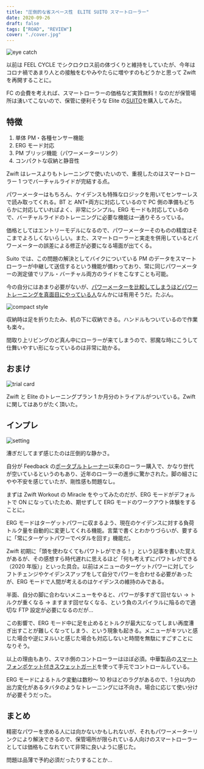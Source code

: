 ```yaml
---
title: "圧倒的な省スペース性　ELITE SUITO スマートローラー"
date: 2020-09-26
draft: false
tags: ["ROAD", "REVIEW"]
cover: "./cover.jpg"
---
```


![eye catch](cover.jpg)

以前は FEEL CYCLE でシクロクロス前の体づくりと維持をしていたが、今年はコロナ禍であまり人との接触をむやみやたらに増やすのもどうかと思って Zwift を再開することに。

FC の会費を考えれば、スマートローラーの価格など実質無料！なのだが保管場所は湧いてこないので、保管に便利そうな Elite の[SUITO](https://www.chainreactioncycles.com/jp/ja/elite-suito-t-%E3%82%B9%E3%83%9E%E3%83%BC%E3%83%88%E3%82%B5%E3%82%A4%E3%82%AF%E3%83%AB%E3%83%88%E3%83%AC%E3%83%BC%E3%83%8A%E3%83%BC/rp-prod204115)を購入してみた。

## 特徴

1. 単体 PM・各種センサー機能
2. ERG モード対応
3. PM ブリッジ機能（パワーメーターリンク）
4. コンパクトな収納と静音性

Zwift はレースよりもトレーニングで使いたいので、重視したのはスマートローラー 1 つでバーチャルライドが完結する点。

パワーメーターはもちろん、ケイデンスも特殊なロジックを用いてセンサーレスで読み取ってくれる。BT と ANT+両方に対応しているので PC 側の準備もどちらかに対応していればよく、非常にシンプル。ERG モードも対応しているので、バーチャルライドのトレーニングに必要な機能は一通りそろっている。

価格としてはエントリーモデルになるので、パワーメーターそのものの精度はそこまでよろしくないらしい。また、スマートローラーと実走を併用しているとパワーメーターの誤差による修正が必要になる場面が出てくる。

Suito では、この問題の解決としてバイクについている PM のデータをスマートローラーが中継して送信するという機能が備わっており、常に同じパワーメーターの測定値でリアル・バーチャル両方のライドをこなすことも可能。

今の自分にはあまり必要がないが、[パワーメーターを比較してしまうほどパワートレーニングを真面目にやっている人](https://skmzlog.com/2020/08/17/4iiii-precision-2/)なんかには有用そうだ。たぶん。

![compact style](./compact.jpg)

収納時は足を折りたたみ、机の下に収納できる。ハンドルもついているので作業も楽々。

間取り上リビングのど真ん中にローラーが来てしまうので、邪魔な時にこうして仕舞いやすい形になっているのは非常に助かる。

## おまけ

![trial card](z_trial.jpg)

Zwift と Elite のトレーニングプラン 1 か月分のトライアルがついている。Zwift に関してはありがたく頂いた。

## インプレ

![setting](setting.jpg)

漕ぎだしてまず感じたのは圧倒的な静かさ。

自分が Feedback の[ポータブルトレーナー](https://www.chainreactioncycles.com/jp/rp-prod197492)以来のローラー購入で、かなり世代が空いているというのもあり、近年のローラーの進歩に驚かされた。脚の細さにやや不安を感じていたが、剛性感も問題なし。

まずは Zwift Workout の Miracle をやってみたのだが、ERG モードがデフォルトで ON になっていたため、期せずして ERG モードのワークアウト体験をすることに。

ERG モードはターゲットパワーに収まるよう、現在のケイデンスに対する負荷トルク量を自動的に変更してくれる機能。言葉で書くとわかりづらいが、要するに「常にターゲットパワーでペダルを回す」機能だ。

Zwift 初期に「頭を使わなくてもパワトレができる！」という記事を書いた覚えがあるが、その感想すら時代遅れに思えるほど「何も考えずにパワトレができる（2020 年版）」といった具合。以前はメニューのターゲットパワーに対してシフトチェンジやケイデンスアップをして自分でパワーを合わせる必要があったが、ERG モードで人間が考えるのはケイデンスの維持のみである。

半面、自分の脚に合わないメニューをやると、パワーが多すぎて回せない → トルクが重くなる → ますます回せなくなる、という負のスパイラルに陥るので適切な FTP 設定が必要になるのだが…

この影響で、ERG モード中に足を止めるとトルクが最大になってしまい再度漕ぎ出すことが難しくなってしまう、という現象も起きる。メニューがキツいと感じた場合や逆にヌルいと感じた場合も対応しないと時間を無駄にすごすことになりそう。

以上の理由もあり、スマホ側のコントローラーはほぼ必須。中華製品の[スマートフォンポケット付きスウェットガード](https://amzn.to/3j4nKR3)を使って手元でコントロールしている。

ERG モードによるトルク変動は数秒～ 10 秒ほどのラグがあるので、1 分以内の出力変化があるタバタのようなトレーニングには不向き。場合に応じて使い分けが必要そうだった。

## まとめ

精密なパワーを求める人には向かないかもしれないが、それもパワーメーターリンクにより解決できるので、保管場所が限られている人向けのスマートローラーとしては価格もこなれていて非常に良いように感じた。

問題は品薄で予約必須だったりすることか…

<LinkBox url="https://shopping.yahoo.co.jp/products/z79dtn4n2v" />

<LinkBox url="https://tidd.ly/3aBAaxe" />

<LinkBox url="https://www.chainreactioncycles.com/jp/ja/elite-suito-t-%E3%82%B9%E3%83%9E%E3%83%BC%E3%83%88%E3%82%B5%E3%82%A4%E3%82%AF%E3%83%AB%E3%83%88%E3%83%AC%E3%83%BC%E3%83%8A%E3%83%BC/rp-prod204115" />
